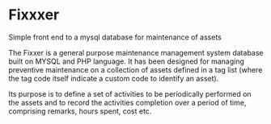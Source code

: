 # Fixxxer
Simple front end to a mysql database for maintenance of assets

The Fixxer is a general purpose maintenance management system database built on MYSQL and PHP language. It has been designed for managing preventive maintenance on a collection of assets defined in a tag list (where the tag code itself indicate a custom code to identify an asset).

Its purpose is to define a set of activities to be periodically performed on the assets and to record the activities completion over a period of time, comprising remarks, hours spent, cost etc.
